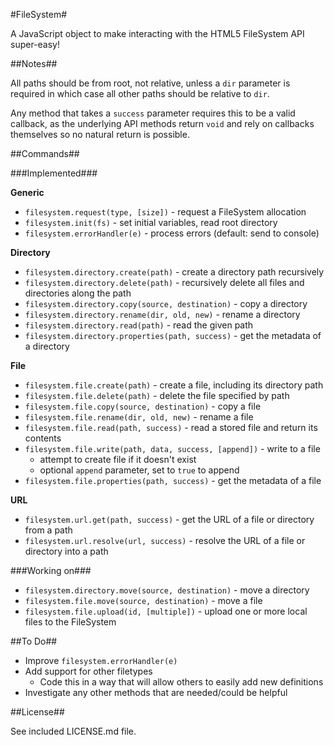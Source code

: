 #FileSystem#

A JavaScript object to make interacting with the HTML5 FileSystem API super-easy!

##Notes##

All paths should be from root, not relative, unless a `dir` parameter is required in which case all other paths should be relative to `dir`.

Any method that takes a `success` parameter requires this to be a valid callback, as the underlying API methods return `void` and rely on callbacks themselves so no natural return is possible.

##Commands##

###Implemented###

**Generic**

* `filesystem.request(type, [size])` - request a FileSystem allocation
* `filesystem.init(fs)` - set initial variables, read root directory
* `filesystem.errorHandler(e)` - process errors (default: send to console)

**Directory**

* `filesystem.directory.create(path)` - create a directory path recursively
* `filesystem.directory.delete(path)` - recursively delete all files and directories along the path
* `filesystem.directory.copy(source, destination)` - copy a directory
* `filesystem.directory.rename(dir, old, new)` - rename a directory
* `filesystem.directory.read(path)` - read the given path
* `filesystem.directory.properties(path, success)` - get the metadata of a directory

**File**

* `filesystem.file.create(path)` - create a file, including its directory path
* `filesystem.file.delete(path)` - delete the file specified by path
* `filesystem.file.copy(source, destination)` - copy a file
* `filesystem.file.rename(dir, old, new)` - rename a file
* `filesystem.file.read(path, success)` - read a stored file and return its contents
* `filesystem.file.write(path, data, success, [append])` - write to a file
    * attempt to create file if it doesn't exist
    * optional `append` parameter, set to `true` to append
* `filesystem.file.properties(path, success)` - get the metadata of a file

**URL**

* `filesystem.url.get(path, success)` - get the URL of a file or directory from a path
* `filesystem.url.resolve(url, success)` - resolve the URL of a file or directory into a path

###Working on###

* `filesystem.directory.move(source, destination)` - move a directory
* `filesystem.file.move(source, destination)` - move a file
* `filesystem.file.upload(id, [multiple])` - upload one or more local files to the FileSystem


##To Do##

* Improve `filesystem.errorHandler(e)`
* Add support for other filetypes
    * Code this in a way that will allow others to easily add new definitions
* Investigate any other methods that are needed/could be helpful

##License##

See included LICENSE.md file.